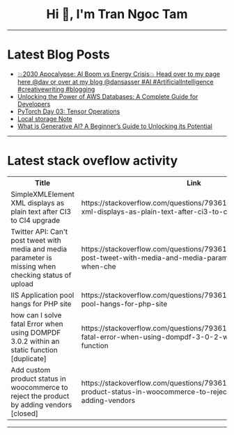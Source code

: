 <h1 align="center">Hi 👋, I'm Tran Ngoc Tam</h1>

---

# Latest Blog Posts 
<!-- BLOG-POST-LIST:START -->
- [💥2030 Apocalypse: AI Boom vs Energy Crisis💥 Head over to my page here @dav or over at my blog @dansasser #AI #ArtificialIntelligence #creativewriting #blogging](https://dev.to/dansasser/2030-apocalypse-ai-boom-vs-energy-crisis-head-over-to-my-page-here-dav-or-over-at-my-blog-51n5)
- [Unlocking the Power of AWS Databases: A Complete Guide for Developers](https://dev.to/nikhil_nareddula_/unlocking-the-power-of-aws-databases-a-complete-guide-for-developers-h44)
- [PyTorch Day 03: Tensor Operations](https://dev.to/ahammadmejbah/pytorch-day-03-tensor-operations-2efc)
- [Local storage Note](https://dev.to/fscss-ttr/local-storage-note-1af2)
- [What is Generative AI? A Beginner’s Guide to Unlocking its Potential](https://dev.to/robertadler/what-is-generative-ai-a-beginners-guide-to-unlocking-its-potential-45ll)
<!-- BLOG-POST-LIST:END -->

---

# Latest stack oveflow activity
<table>
  <tr><th>Title</th><th>Link</th></tr>
  <!-- STACKOVERFLOW:START --><tr><td>SimpleXMLElement XML displays as plain text after CI3 to CI4 upgrade</td><td>https://stackoverflow.com/questions/79361829/simplexmlelement-xml-displays-as-plain-text-after-ci3-to-ci4-upgrade</td></tr><tr><td>Twitter API: Can&#39;t post tweet with media and media parameter is missing when checking status of upload</td><td>https://stackoverflow.com/questions/79361774/twitter-api-cant-post-tweet-with-media-and-media-parameter-is-missing-when-che</td></tr><tr><td>IIS Application pool hangs for PHP site</td><td>https://stackoverflow.com/questions/79361555/iis-application-pool-hangs-for-php-site</td></tr><tr><td>how can I solve fatal Error when using DOMPDF 3.0.2 within an static function [duplicate]</td><td>https://stackoverflow.com/questions/79361530/how-can-i-solve-fatal-error-when-using-dompdf-3-0-2-within-an-static-function</td></tr><tr><td>Add custom product status in woocommerce to reject the product by adding vendors [closed]</td><td>https://stackoverflow.com/questions/79361460/add-custom-product-status-in-woocommerce-to-reject-the-product-by-adding-vendors</td></tr><!-- STACKOVERFLOW:END -->
</table>

---


